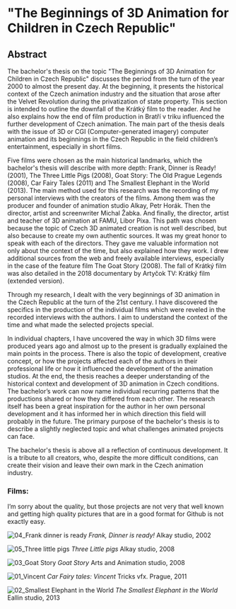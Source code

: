 # "The Beginnings of 3D Animation for Children in Czech Republic"
## Abstract 

The bachelor's thesis on the topic "The Beginnings of 3D Animation for Children in Czech Republic" discusses the period from the turn of the year 2000 to almost the present day. At the beginning, it presents the historical context of the Czech animation industry and the situation that arose after the Velvet Revolution during the privatization of state property. This section is intended to outline the downfall of the Krátký film to the reader. And he also explains how the end of film production in Bratří v triku influenced the further development of Czech animation.
The main part of the thesis deals with the issue of 3D or CGI (Computer-generated imagery) computer animation and its beginnings in the Czech Republic in the field children’s entertainment, especially in short films.

Five films were chosen as the main historical landmarks, which the bachelor's thesis will describe with more depth: Frank, Dinner is Ready! (2001), The Three Little Pigs (2008), Goat Story: The Old Prague Legends (2008), Car Fairy Tales (2011) and The Smallest Elephant in the World (2013).
The main method used for this research was the recording of my personal interviews with the creators of the films. Among them was the producer and founder of animation studio Alkay, Petr Horák. Then the director, artist and screenwriter Michal Žabka. And finally, the director, artist and teacher of 3D animation at FAMU, Libor Pixa. This path was chosen because the topic of Czech 3D animated creation is not well described, but also because to create my own authentic sources. It was my great honor to speak with each of the directors. They gave me valuable information not only about the context of the time, but also explained how they work.
I drew additional sources from the web and freely available interviews, especially in the case of the feature film The Goat Story (2008). The fall of Krátký film was also detailed in the 2018 documentary by Artyčok TV: Krátký film (extended version).

Through my research, I dealt with the very beginnings of 3D animation in the Czech Republic at the turn of the 21st century. I have discovered the specifics in the production of the individual films which were reveled in the recorded interviews with the authors. I aim to understand the context of the time and what made the selected projects special.

In individual chapters, I have uncovered the way in which 3D films were produced years ago and almost up to the present is gradually explained the main points in the process. There is also the topic of development, creative concept, or how the projects affected each of the authors in their professional life or how it influenced the development of the animation studios. 
At the end, the thesis reaches a deeper understanding of the historical context and development of 3D animation in Czech conditions. The bachelor’s work can now name individual recurring patterns that the productions shared or how they differed from each other. The research itself has been a great inspiration for the author in her own personal development and it has informed her in which direction this field will probably in the future. The primary purpose of the bachelor's thesis is to describe a slightly neglected topic and what challenges animated projects can face.

The bachelor's thesis is above all a reflection of continuous development. It is a tribute to all creators, who, despite the more difficult conditions, can create their vision and leave their own mark in the Czech animation industry.

### Films:

I’m sorry about the quality, but those projects are not very that well known and getting high quality pictures that are in a good format for Github is not exactly easy. 

![04_Frank dinner is ready](https://github.com/NatNight99/english-for-designers/assets/129601977/ae9a55d7-f389-4ce3-b8e4-137260f04161)
_Frank, Dinner is ready!_ Alkay studio, 2002 

![05_Three little pigs](https://github.com/NatNight99/english-for-designers/assets/129601977/899f8f06-1f2f-470e-a8af-eb67e3aa746f)
_Three Little pigs_ Alkay studio, 2008 

![03_Goat Story](https://github.com/NatNight99/english-for-designers/assets/129601977/cf7d40ff-0c2f-454d-b671-c13eb91dedfe)
_Goat Story_ Arts and Animation studio, 2008

![01_Vincent](https://github.com/NatNight99/english-for-designers/assets/129601977/bc7e3982-6225-4d1a-84f0-0d5727c2db7b)
_Car Fairy tales: Vincent_ Tricks vfx. Prague, 2011 

![02_Smallest Elephant in the World](https://github.com/NatNight99/english-for-designers/assets/129601977/2bd70c29-aaff-4f32-9160-80f178ca3627)
_The Smallest Elephant in the World_ Eallin studio, 2013

